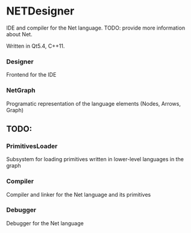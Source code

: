 # NETDesigner

IDE and compiler for the Net language.
TODO: provide more information about Net.

Written in Qt5.4, C++11.

### Designer
Frontend for the IDE

### NetGraph 
Programatic representation of the language elements (Nodes, Arrows, Graph)

## TODO:

### PrimitivesLoader
Subsystem for loading primitives written in lower-level languages in the graph

### Compiler
Compiler and linker for the Net language and its primitives

### Debugger
Debugger for the Net language

